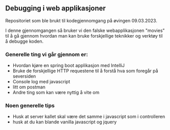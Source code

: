 ## Debugging i web applikasjoner 

Repositoriet som ble brukt til kodegjennomgang på øvingen 09.03.2023. 

I denne gjennomgangen så bruker vi den falske webapplikasjonen "movies" til å gå gjennom hvordan man kan bruke forskjellige teknikker og verktøy til å debugge koden. 

### Generelle ting vi går gjennom er: 

- Hvordan kjøre en spring boot applikasjon med IntelliJ
- Bruke de forskjellige HTTP requestene til å forstå hva som foregår på seversiden 
- Console log med javascript 
- litt om postman
- Andre ting som kan være nyttig å vite om


### Noen generelle tips
- Husk at server kallet skal være det samme i javascript som i controlleren 
- husk at du kan blande vanilla javascript og jquery
